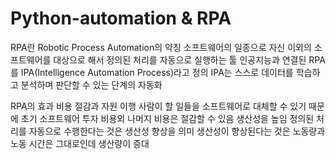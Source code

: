 # Python-automation & RPA

RPA란
Robotic Process Automation의 약칭
소프트웨어의 일종으로 자신 이외의 소프트웨어를 대상으로 해서 정의된 처리를 자동으로 실행하는 툴
인공지능과 연결된 RPA를 IPA(Intelligence Automation Process)라고 정의
IPA는 스스로 데이터를 학습하고 분석하며 판단할 수 있는 단계의 자동화
 
 
RPA의 효과
비용 절감과 자원 이행
사람이 할 일들을 소프트웨어로 대체할 수 있기 때문에 초기 소프트웨어 투자 비용외 나머지 비용은 절감할 수 있음
생산성을 높임
정의된 처리를 자동으로 수행한다는 것은 생산성 향상을 의미
생산성이 향상된다는 것은 노동량과 노동 시간은 그대로인데 생산량이 증대
